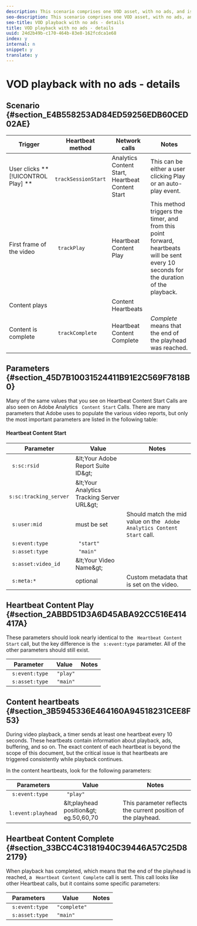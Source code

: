 ```yaml
---
description: This scenario comprises one VOD asset, with no ads, and is played once from beginning to end.
seo-description: This scenario comprises one VOD asset, with no ads, and is played once from beginning to end.
seo-title: VOD playback with no ads - details
title: VOD playback with no ads - details
uuid: 24d2b49b-c170-464b-83e8-162fcdca1e68
index: y
internal: n
snippet: y
translate: y
---
```


# VOD playback with no ads - details


## Scenario {#section_E4B558253AD84ED59256EDB60CED02AE}


|  Trigger  | Heartbeat method  | Network calls  | Notes  |
|---|---|---|---|
|  User clicks ** [!UICONTROL  Play] ** | ` trackSessionStart`  | Analytics Content Start, Heartbeat Content Start  | This can be either a user clicking Play or an auto-play event.  |
|  First frame of the video  | ` trackPlay`  | Heartbeat Content Play  | This method triggers the timer, and from this point forward, heartbeats will be sent every 10 seconds for the duration of the playback.  |
|  Content plays  |  | Content Heartbeats  |  |
|  Content is complete  | ` trackComplete`  | Heartbeat Content Complete  | *Complete* means that the end of the playhead was reached.  |


## Parameters {#section_45D7B10031524411B91E2C569F7818B0}

Many of the same values that you see on Heartbeat Content Start Calls are also seen on Adobe Analytics ` Content Start` Calls. There are many parameters that Adobe uses to populate the various video reports, but only the most important parameters are listed in the following table: 

#### Heartbeat Content Start
|  Parameter  | Value  | Notes  |
|---|---|---|
|  ` s:sc:rsid`  | &amp;lt;Your Adobe Report Suite ID&amp;gt;  |  |
|  ` s:sc:tracking_server`  | &amp;lt;Your Analytics Tracking Server URL&amp;gt;  |  |
|  ` s:user:mid`  | must be set  | Should match the mid value on the ` Adobe Analytics Content Start` call.  |
|  ` s:event:type`  | ` "start"`  |  |
|  ` s:asset:type`  | ` "main"`  |  |
|  ` s:asset:video_id`  | &amp;lt;Your Video Name&amp;gt;  |  |
|  ` s:meta:*`  | optional  | Custom metadata that is set on the video.  |


## Heartbeat Content Play {#section_2ABBD51D3A6D45ABA92CC516E414417A}

These parameters should look nearly identical to the ` Heartbeat Content Start` call, but the key difference is the ` s:event:type` parameter. All of the other parameters should still exist.

|  Parameter  | Value  | Notes  |
|---|---|---|
|  ` s:event:type`  | ` "play"`  |  |
|  ` s:asset:type`  | ` "main"`  |  |


## Content heartbeats {#section_3B5945336E464160A94518231CEE8F53}

During video playback, a timer sends at least one heartbeat every 10 seconds. These heartbeats contain information about playback, ads, buffering, and so on. The exact content of each heartbeat is beyond the scope of this document, but the critical issue is that heartbeats are triggered consistently while playback continues. 

In the content heartbeats, look for the following parameters: 

|  Parameters  | Value  | Notes  |
|---|---|---|
|  ` s:event:type`  | ` "play"`  |  |
|  ` l:event:playhead`  | &amp;lt;playhead position&amp;gt; eg.50,60,70  | This parameter reflects the current position of the playhead.  |


## Heartbeat Content Complete {#section_33BCC4C3181940C39446A57C25D82179}

When playback has completed, which means that the end of the playhead is reached, a ` Heartbeat Content Complete` call is sent. This call looks like other Heartbeat calls, but it contains some specific parameters:

|  Parameters  | Value  | Notes  |
|---|---|---|
|  ` s:event:type`  | ` "complete"`  |  |
|  ` s:asset:type`  | ` "main"`  |  |

